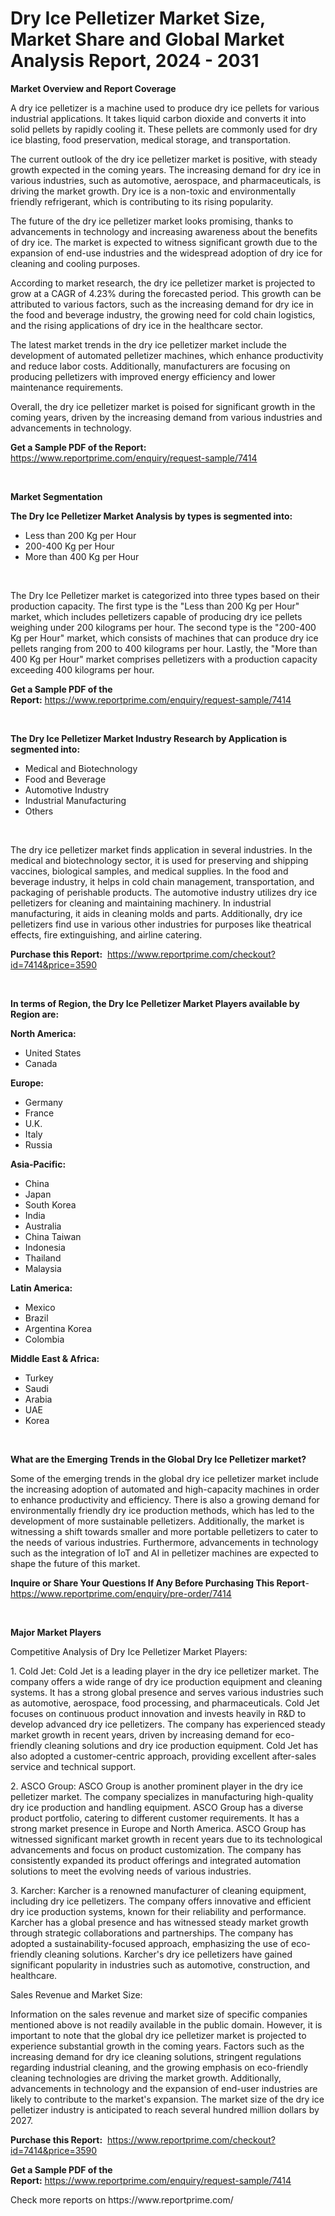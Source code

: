 <p><h1>Dry Ice Pelletizer Market Size, Market Share and Global Market Analysis Report, 2024 - 2031</h1></p><p><strong>Market Overview and Report Coverage</strong></p>
<p><p>A dry ice pelletizer is a machine used to produce dry ice pellets for various industrial applications. It takes liquid carbon dioxide and converts it into solid pellets by rapidly cooling it. These pellets are commonly used for dry ice blasting, food preservation, medical storage, and transportation.</p><p>The current outlook of the dry ice pelletizer market is positive, with steady growth expected in the coming years. The increasing demand for dry ice in various industries, such as automotive, aerospace, and pharmaceuticals, is driving the market growth. Dry ice is a non-toxic and environmentally friendly refrigerant, which is contributing to its rising popularity.</p><p>The future of the dry ice pelletizer market looks promising, thanks to advancements in technology and increasing awareness about the benefits of dry ice. The market is expected to witness significant growth due to the expansion of end-use industries and the widespread adoption of dry ice for cleaning and cooling purposes.</p><p>According to market research, the dry ice pelletizer market is projected to grow at a CAGR of 4.23% during the forecasted period. This growth can be attributed to various factors, such as the increasing demand for dry ice in the food and beverage industry, the growing need for cold chain logistics, and the rising applications of dry ice in the healthcare sector.</p><p>The latest market trends in the dry ice pelletizer market include the development of automated pelletizer machines, which enhance productivity and reduce labor costs. Additionally, manufacturers are focusing on producing pelletizers with improved energy efficiency and lower maintenance requirements.</p><p>Overall, the dry ice pelletizer market is poised for significant growth in the coming years, driven by the increasing demand from various industries and advancements in technology.</p></p>
<p><strong>Get a Sample PDF of the Report:</strong> <a href="https://www.reportprime.com/enquiry/request-sample/7414">https://www.reportprime.com/enquiry/request-sample/7414</a></p>
<p>&nbsp;</p>
<p><strong>Market Segmentation</strong></p>
<p><strong>The Dry Ice Pelletizer Market Analysis by types is segmented into:</strong></p>
<p><ul><li>Less than 200 Kg per Hour</li><li>200-400 Kg per Hour</li><li>More than 400 Kg per Hour</li></ul></p>
<p>&nbsp;</p>
<p><p>The Dry Ice Pelletizer market is categorized into three types based on their production capacity. The first type is the "Less than 200 Kg per Hour" market, which includes pelletizers capable of producing dry ice pellets weighing under 200 kilograms per hour. The second type is the "200-400 Kg per Hour" market, which consists of machines that can produce dry ice pellets ranging from 200 to 400 kilograms per hour. Lastly, the "More than 400 Kg per Hour" market comprises pelletizers with a production capacity exceeding 400 kilograms per hour.</p></p>
<p><strong>Get a Sample PDF of the Report:</strong>&nbsp;<a href="https://www.reportprime.com/enquiry/request-sample/7414">https://www.reportprime.com/enquiry/request-sample/7414</a></p>
<p>&nbsp;</p>
<p><strong>The Dry Ice Pelletizer Market Industry Research by Application is segmented into:</strong></p>
<p><ul><li>Medical and Biotechnology</li><li>Food and Beverage</li><li>Automotive Industry</li><li>Industrial Manufacturing</li><li>Others</li></ul></p>
<p>&nbsp;</p>
<p><p>The dry ice pelletizer market finds application in several industries. In the medical and biotechnology sector, it is used for preserving and shipping vaccines, biological samples, and medical supplies. In the food and beverage industry, it helps in cold chain management, transportation, and packaging of perishable products. The automotive industry utilizes dry ice pelletizers for cleaning and maintaining machinery. In industrial manufacturing, it aids in cleaning molds and parts. Additionally, dry ice pelletizers find use in various other industries for purposes like theatrical effects, fire extinguishing, and airline catering.</p></p>
<p><strong>Purchase this Report:</strong>&nbsp; <a href="https://www.reportprime.com/checkout?id=7414&price=3590">https://www.reportprime.com/checkout?id=7414&price=3590</a></p>
<p>&nbsp;</p>
<p><strong>In terms of Region, the Dry Ice Pelletizer Market Players available by Region are:</strong></p>
<p>
    <p> <strong> North America: </strong>
        <ul>
            <li>United States</li>
            <li>Canada</li>
        </ul>
        </p> 
    <p> <strong> Europe: </strong>
        <ul>
            <li>Germany</li>
            <li>France</li>
            <li>U.K.</li>
            <li>Italy</li>
            <li>Russia</li>
        </ul>
        </p> 
    <p> <strong> Asia-Pacific: </strong>
        <ul>
            <li>China</li>
            <li>Japan</li>
            <li>South Korea</li>
            <li>India</li>
            <li>Australia</li>
            <li>China Taiwan</li>
            <li>Indonesia</li>
            <li>Thailand</li>
            <li>Malaysia</li>
        </ul>
        </p> 
    <p> <strong> Latin America: </strong>
        <ul>
            <li>Mexico</li>
            <li>Brazil</li>
            <li>Argentina Korea</li>
            <li>Colombia</li>
        </ul>
        </p> 
    <p> <strong> Middle East & Africa: </strong>
        <ul>
            <li>Turkey</li>
            <li>Saudi</li>
            <li>Arabia</li>
            <li>UAE</li>
            <li>Korea</li>
        </ul>
    </p>
    </p>
<p>&nbsp;</p>
<p><strong>What are the Emerging Trends in the Global Dry Ice Pelletizer market?</strong></p>
<p><p>Some of the emerging trends in the global dry ice pelletizer market include the increasing adoption of automated and high-capacity machines in order to enhance productivity and efficiency. There is also a growing demand for environmentally friendly dry ice production methods, which has led to the development of more sustainable pelletizers. Additionally, the market is witnessing a shift towards smaller and more portable pelletizers to cater to the needs of various industries. Furthermore, advancements in technology such as the integration of IoT and AI in pelletizer machines are expected to shape the future of this market.</p></p>
<p><strong>Inquire or Share Your Questions If Any Before Purchasing This Report</strong>- <a href="https://www.reportprime.com/enquiry/pre-order/7414">https://www.reportprime.com/enquiry/pre-order/7414</a></p>
<p>&nbsp;</p>
<p><strong>Major Market Players</strong></p>
<p><p>Competitive Analysis of Dry Ice Pelletizer Market Players:</p><p>1. Cold Jet: Cold Jet is a leading player in the dry ice pelletizer market. The company offers a wide range of dry ice production equipment and cleaning systems. It has a strong global presence and serves various industries such as automotive, aerospace, food processing, and pharmaceuticals. Cold Jet focuses on continuous product innovation and invests heavily in R&D to develop advanced dry ice pelletizers. The company has experienced steady market growth in recent years, driven by increasing demand for eco-friendly cleaning solutions and dry ice production equipment. Cold Jet has also adopted a customer-centric approach, providing excellent after-sales service and technical support.</p><p>2. ASCO Group: ASCO Group is another prominent player in the dry ice pelletizer market. The company specializes in manufacturing high-quality dry ice production and handling equipment. ASCO Group has a diverse product portfolio, catering to different customer requirements. It has a strong market presence in Europe and North America. ASCO Group has witnessed significant market growth in recent years due to its technological advancements and focus on product customization. The company has consistently expanded its product offerings and integrated automation solutions to meet the evolving needs of various industries.</p><p>3. Karcher: Karcher is a renowned manufacturer of cleaning equipment, including dry ice pelletizers. The company offers innovative and efficient dry ice production systems, known for their reliability and performance. Karcher has a global presence and has witnessed steady market growth through strategic collaborations and partnerships. The company has adopted a sustainability-focused approach, emphasizing the use of eco-friendly cleaning solutions. Karcher's dry ice pelletizers have gained significant popularity in industries such as automotive, construction, and healthcare.</p><p>Sales Revenue and Market Size:</p><p>Information on the sales revenue and market size of specific companies mentioned above is not readily available in the public domain. However, it is important to note that the global dry ice pelletizer market is projected to experience substantial growth in the coming years. Factors such as the increasing demand for dry ice cleaning solutions, stringent regulations regarding industrial cleaning, and the growing emphasis on eco-friendly cleaning technologies are driving the market growth. Additionally, advancements in technology and the expansion of end-user industries are likely to contribute to the market's expansion. The market size of the dry ice pelletizer industry is anticipated to reach several hundred million dollars by 2027.</p></p>
<p><strong>Purchase this Report:</strong>&nbsp;&nbsp;<a href="https://www.reportprime.com/checkout?id=7414&price=3590">https://www.reportprime.com/checkout?id=7414&price=3590</a></p>
<p></p>
<p><strong>Get a Sample PDF of the Report:</strong>&nbsp;<a href="https://www.reportprime.com/enquiry/request-sample/7414">https://www.reportprime.com/enquiry/request-sample/7414</a></p>
<p>Check more reports on https://www.reportprime.com/</p>